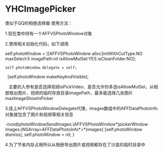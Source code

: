 # YHCImagePicker
类似于QQ的相册选择器
使用方法：

1.现在类中持有一个AFFVSPhotoWindow对象

2.使用相关初始化代码，如下调用


  self.photoWindow = [[AFFVSPhotoWindow alloc]initWithCutType:NO maxSelect:5 imagePath:nil isAllowMulSel:YES isCleanFolder:NO];
  
    self.photoWindow.delegate = self;
    
    [self.photoWindow makeKeyAndVisible];
    
    主要的入参有是否选择视频isPickVideo、是否允许你多选isAllowMulSel，从相册取出图片、视频的临时存放目录imagePath，最多能选择几张图片maxImageShowInPicker
    
3.挂上AFFVSPhotoWindowDelegate代理，images数组中的AFFDataPhotoInfo对象就包含了图片和视频等相关信息

-(void)photoWindowSendImages:(AFFVSPhotoWindow*)pickerWindow images:(NSArray<AFFDataPhotoInfo*>*)images{
    [self.photoWindow dismiss];
    self.photoWindow = nil;
}

4.为了节省内存占用所以从相册导出图片或视频都存在了沙盒的临时目录中
